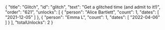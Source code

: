 {
  "title": "Glitch",
  "id": "glitch",
  "text": "Get a glitched time (and admit to it!)",
  "order": "621",
  "unlocks": [
    {
      "person": "Alice Bartlett",
      "count": 1,
      "dates": [
        "2021-12-05"
      ]
    },
    {
      "person": "Emma L",
      "count": 1,
      "dates": [
        "2022-04-06"
      ]
    }
  ],
  "totalUnlocks": 2
}